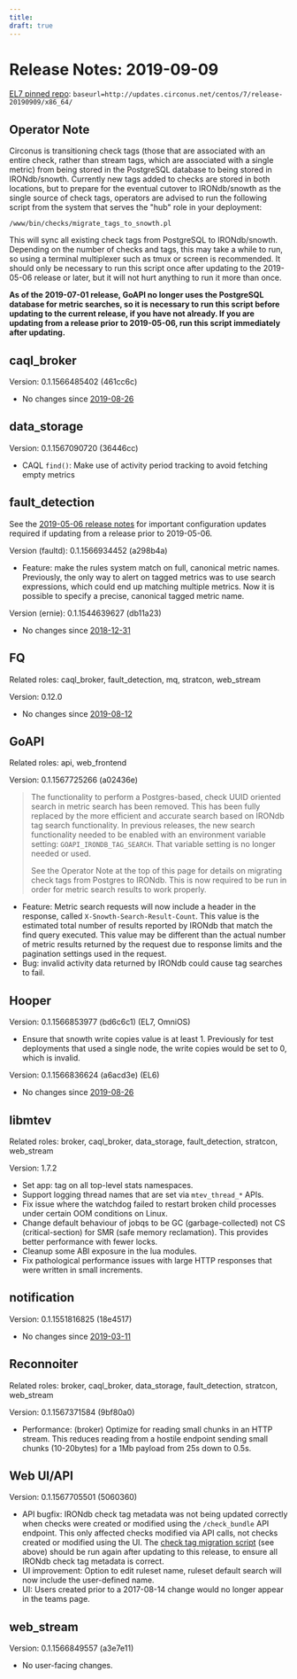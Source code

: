 ```yaml
---
title:
draft: true
---
```


# Release Notes: 2019-09-09

[EL7 pinned
repo](https://login.circonus.com/resources/docs/inside/InstallCentos.html#el7-repo):
`baseurl=http://updates.circonus.net/centos/7/release-20190909/x86_64/`

## Operator Note

Circonus is transitioning check tags (those that are associated with an entire
check, rather than stream tags, which are associated with a single metric) from
being stored in the PostgreSQL database to being stored in IRONdb/snowth.
Currently new tags added to checks are stored in both locations, but to prepare
for the eventual cutover to IRONdb/snowth as the single source of check tags,
operators are advised to run the following script from the system that serves
the "hub" role in your deployment:

```
/www/bin/checks/migrate_tags_to_snowth.pl
```

This will sync all existing check tags from PostgreSQL to IRONdb/snowth.
Depending on the number of checks and tags, this may take a while to run, so
using a terminal multiplexer such as tmux or screen is recommended.  It should
only be necessary to run this script once after updating to the 2019-05-06
release or later, but it will not hurt anything to run it more than once.

**As of the 2019-07-01 release, GoAPI no longer uses the PostgreSQL database
for metric searches, so it is necessary to run this script before updating to
the current release, if you have not already. If you are updating from a
release prior to 2019-05-06, run this script immediately after updating.**

## caql_broker

Version: 0.1.1566485402 (461cc6c)

* No changes since [2019-08-26](/Changelog/20190826.md#caqlbroker)

## data_storage

Version: 0.1.1567090720 (36446cc)

* CAQL `find()`: Make use of activity period tracking to avoid fetching empty
  metrics

## fault_detection

See the [2019-05-06 release notes](/Changelog/20190506.md#faultdetection) for
important configuration updates required if updating from a release prior to
2019-05-06.

Version (faultd): 0.1.1566934452 (a298b4a)

* Feature: make the rules system match on full, canonical metric names.
  Previously, the only way to alert on tagged metrics was to use search
  expressions, which could end up matching multiple metrics. Now it is possible
  to specify a precise, canonical tagged metric name.

Version (ernie): 0.1.1544639627 (db11a23)

* No changes since [2018-12-31](/Changelog/20181231.md#faultdetection)

## FQ

Related roles: caql_broker, fault_detection, mq, stratcon, web_stream

Version: 0.12.0

* No changes since [2019-08-12](/Changelog/20190812.md#fq)

## GoAPI

Related roles: api, web_frontend

Version: 0.1.1567725266 (a02436e)

> The functionality to perform a Postgres-based, check UUID oriented search in
> metric search has been removed. This has been fully replaced by the more
> efficient and accurate search based on IRONdb tag search functionality. In
> previous releases, the new search functionality needed to be enabled with an
> environment variable setting: `GOAPI_IRONDB_TAG_SEARCH`. That variable
> setting is no longer needed or used.
>
> See the Operator Note at the top of this page for details on migrating check
> tags from Postgres to IRONdb. This is now required to be run in order for
> metric search results to work properly.

* Feature: Metric search requests will now include a header in the response,
  called `X-Snowth-Search-Result-Count`. This value is the estimated total
  number of results reported by IRONdb that match the find query executed. This
  value may be different than the actual number of metric results returned by
  the request due to response limits and the pagination settings used in the
  request.
* Bug: invalid activity data returned by IRONdb could cause tag searches to
  fail.

## Hooper

Version: 0.1.1566853977 (bd6c6c1) (EL7, OmniOS)

* Ensure that snowth write copies value is at least 1. Previously for test
  deployments that used a single node, the write copies would be set to 0,
  which is invalid.

Version: 0.1.1566836624 (a6acd3e) (EL6)

* No changes since [2019-08-26](/Changelog/20190826.md#hooper)

## libmtev

Related roles: broker, caql_broker, data_storage, fault_detection, stratcon, web_stream

Version: 1.7.2

* Set app: tag on all top-level stats namespaces.
* Support logging thread names that are set via `mtev_thread_*` APIs.
* Fix issue where the watchdog failed to restart broken child processes under
  certain OOM conditions on Linux.
* Change default behaviour of jobqs to be GC (garbage-collected) not CS
  (critical-section) for SMR (safe memory reclamation). This provides better
  performance with fewer locks.
* Cleanup some ABI exposure in the lua modules.
* Fix pathological performance issues with large HTTP responses that were
  written in small increments.

## notification

Version: 0.1.1551816825 (18e4517)

* No changes since [2019-03-11](/Changelog/20190311.md#notification)

## Reconnoiter

Related roles: broker, caql_broker, data_storage, fault_detection, stratcon, web_stream

Version: 0.1.1567371584 (9bf80a0)

* Performance: (broker) Optimize for reading small chunks in an HTTP stream.
  This reduces reading from a hostile endpoint sending small chunks
  (10-20bytes) for a 1Mb payload from 25s down to 0.5s.

## Web UI/API

Version: 0.1.1567705501 (5060360)

* API bugfix: IRONdb check tag metadata was not being updated correctly when
  checks were created or modified using the `/check_bundle` API endpoint. This
  only affected checks modified via API calls, not checks created or modified
  using the UI. The [check tag migration script](#operator-note) (see above)
  should be run again after updating to this release, to ensure all IRONdb
  check tag metadata is correct.
* UI improvement: Option to edit ruleset name, ruleset default search will now
  include the user-defined name.
* UI: Users created prior to a 2017-08-14 change would no longer appear in the
  teams page.

## web_stream

Version: 0.1.1566849557 (a3e7e11)

* No user-facing changes.
